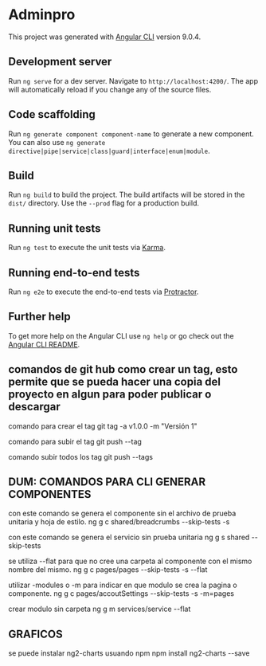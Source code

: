 # Adminpro

This project was generated with [Angular CLI](https://github.com/angular/angular-cli) version 9.0.4.

## Development server

Run `ng serve` for a dev server. Navigate to `http://localhost:4200/`. The app will automatically reload if you change any of the source files.

## Code scaffolding

Run `ng generate component component-name` to generate a new component. You can also use `ng generate directive|pipe|service|class|guard|interface|enum|module`.

## Build

Run `ng build` to build the project. The build artifacts will be stored in the `dist/` directory. Use the `--prod` flag for a production build.

## Running unit tests

Run `ng test` to execute the unit tests via [Karma](https://karma-runner.github.io).

## Running end-to-end tests

Run `ng e2e` to execute the end-to-end tests via [Protractor](http://www.protractortest.org/).

## Further help

To get more help on the Angular CLI use `ng help` or go check out the [Angular CLI README](https://github.com/angular/angular-cli/blob/master/README.md).

## comandos de git hub como crear un tag, esto permite que se pueda hacer una copia del proyecto en algun para poder publicar o descargar
comando para crear el tag
git tag -a v1.0.0 -m "Versión 1"

comando para subir el tag
git push --tag

comando subir todos los tag
git push --tags

## DUM: COMANDOS PARA CLI GENERAR COMPONENTES
con este comando se genera el componente sin el archivo de prueba unitaria y hoja de estilo.
ng g c shared/breadcrumbs --skip-tests -s

con este comando se genera el servicio sin prueba unitaria 
ng g s shared --skip-tests

se utiliza --flat para que no cree una carpeta al componente con el mismo nombre del mismo.
ng g c pages/pages --skip-tests -s --flat

utilizar -modules o -m para indicar en que modulo se crea la pagina o componente.
ng g c pages/accoutSettings --skip-tests -s -m=pages

crear modulo sin carpeta
ng g m services/service --flat

## GRAFICOS

se puede instalar ng2-charts usuando npm
npm install ng2-charts --save

